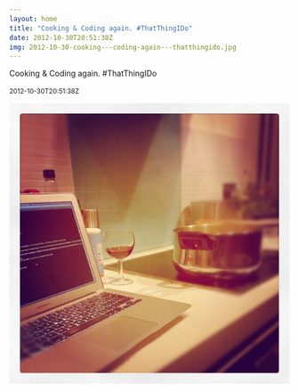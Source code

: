 ```yaml
---
layout: home
title: "Cooking & Coding again. #ThatThingIDo"
date: 2012-10-30T20:51:38Z
img: 2012-10-30-cooking---coding-again---thatthingido.jpg
---
```


Cooking & Coding again. #ThatThingIDo

<small>2012-10-30T20:51:38Z</small>

![Cooking & Coding again. #ThatThingIDo](2012-10-30-cooking---coding-again---thatthingido.jpg)
